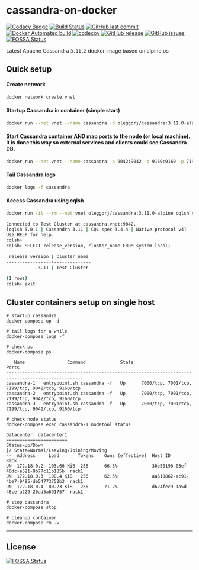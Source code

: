 # cassandra-on-docker

[![Codacy Badge](https://api.codacy.com/project/badge/Grade/6ea5114267b848cca9799603bbffa7bc)](https://app.codacy.com/app/oleggorj/cassandra-on-docker?utm_source=github.com&utm_medium=referral&utm_content=OlegGorj/cassandra-on-docker&utm_campaign=badger)
[![Build Status](https://travis-ci.org/OlegGorj/cassandra-on-docker.svg?branch=master)](https://travis-ci.org/OlegGorj/cassandra-on-docker)
[![GitHub last commit](https://img.shields.io/github/last-commit/google/skia.svg?branch=master)](https://travis-ci.org/OlegGorj/cassandra-on-docker)
[![Docker Automated build](https://img.shields.io/docker/automated/jrottenberg/ffmpeg.svg)](https://dockerbuildbadges.quelltext.eu/status.svg?organization=oleggorj&repository=cassandra-on-docker)
[![codecov](https://codecov.io/gh/OlegGorj/cassandra-on-docker/branch/master/graph/badge.svg)](https://codecov.io/gh/OlegGorj/cassandra-on-docker)
[![GitHub release](https://img.shields.io/github/release/OlegGorj/cassandra-on-docker.svg)](https://github.com/OlegGorj/cassandra-on-docker/releases)
[![GitHub issues](https://img.shields.io/github/issues/OlegGorj/cassandra-on-docker.svg)](https://github.com/OlegGorj/cassandra-on-docker/issues)
[![FOSSA Status](https://app.fossa.io/api/projects/git%2Bgithub.com%2FOlegGorj%2Fcassandra-on-docker.svg?type=shield)](https://app.fossa.io/projects/git%2Bgithub.com%2FOlegGorj%2Fcassandra-on-docker?ref=badge_shield)


Latest Apache Cassandra `3.11.2` docker image based on alpine os


## Quick setup

#### Create network

```bash
docker network create vnet

```

#### Startup Cassandra in container (simple start)

```bash
docker run --net vnet --name cassandra -d oleggorj/cassandra:3.11.0-alpine
```

#### Start Cassandra container AND map ports to the node (or local machine). It is done this way so external services and clients could see Cassandra DB.

```bash
docker run --net vnet --name cassandra -p 9042:9042 -p 9160:9160 -p 7199:7199 -d oleggorj/cassandra:3.11.0-alpine
```

#### Tail Cassandra logs

```bash
docker logs -f cassandra
```

#### Access Cassandra using cqlsh

```bash
docker run -it --rm --net vnet oleggorj/cassandra:3.11.0-alpine cqlsh cassandra.vnet

Connected to Test Cluster at cassandra.vnet:9042.
[cqlsh 5.0.1 | Cassandra 3.11 | CQL spec 3.4.4 | Native protocol v4]
Use HELP for help.
cqlsh>
cqlsh> SELECT release_version, cluster_name FROM system.local;

 release_version | cluster_name
-----------------+--------------
            3.11 | Test Cluster

(1 rows)
cqlsh> exit

```

## Cluster containers setup on single host

```
# startup cassandra
docker-compose up -d

# tail logs for a while
docker-compose logs -f

# check ps
docker-compose ps

   Name                Command             State                        Ports                       
---------------------------------------------------------------------------------------------------
cassandra-1   entrypoint.sh cassandra -f   Up      7000/tcp, 7001/tcp, 7199/tcp, 9042/tcp, 9160/tcp
cassandra-2   entrypoint.sh cassandra -f   Up      7000/tcp, 7001/tcp, 7199/tcp, 9042/tcp, 9160/tcp
cassandra-3   entrypoint.sh cassandra -f   Up      7000/tcp, 7001/tcp, 7199/tcp, 9042/tcp, 9160/tcp

# check node status
docker-compose exec cassandra-1 nodetool status

Datacenter: datacenter1
=======================
Status=Up/Down
|/ State=Normal/Leaving/Joining/Moving
--  Address     Load       Tokens    Owns (effective)  Host ID                               Rack
UN  172.18.0.2  103.66 KiB  256      66.3%             30e50198-03ef-46dc-a521-9b77c11b185b  rack1
UN  172.18.0.3  100.4 KiB   256      62.5%             aa610862-ac91-4be7-9495-de54773752b3  rack1
UN  172.18.0.4  80.23 KiB   256      71.2%             d624fec9-1a5d-48ce-a229-20ad5a691757  rack1

# stop cassandra  
docker-compose stop

# cleanup container
docker-compose rm -v

```


---


## License
[![FOSSA Status](https://app.fossa.io/api/projects/git%2Bgithub.com%2FOlegGorj%2Fcassandra-on-docker.svg?type=large)](https://app.fossa.io/projects/git%2Bgithub.com%2FOlegGorj%2Fcassandra-on-docker?ref=badge_large)